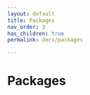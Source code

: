```yaml
---
layout: default
title: Packages
nav_order: 3
has_children: true
permalink: docs/packages

---
```


# Packages

